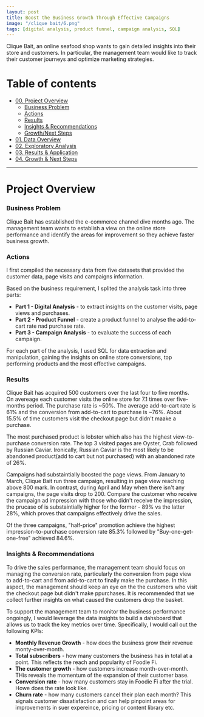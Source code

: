 ```yaml
---
layout: post
title: Boost the Business Growth Through Effective Campaigns
image: "/clique bait/6.png"
tags: [digital analysis, product funnel, campaign analysis, SQL]
---
```


Clique Bait, an online seafood shop wants to gain detailed insights into their store and customers. In particular, the management team would like to track their customer journeys and optimize marketing strategies.

# Table of contents

- [00. Project Overview](#overview-main)
    - [Business Problem](#overview-business-problem)
    - [Actions](#overview-actions)
    - [Results](#overview-results)
    - [Insights & Recommendations](#overview-insights-recommendations)
    - [Growth/Next Steps](#overview-growth)
- [01. Data Overview](#data-overview)
- [02. Exploratory Analysis](#exploratory-analysis)
- [03. Results & Application](#results-application)
- [04. Growth & Next Steps](#growth-next-steps)

___

# Project Overview  <a name="overview-main"></a>

### Business Problem <a name="overview-business-problem"></a>
Clique Bait has established the e-commerce channel dive months ago. The management team wants to establish a view on the online store performance and identify the areas for improvement so they achieve faster business growth. 

### Actions <a name="overview-actions"></a>
I first compiled the necessary data from five datasets that provided the customer data, page visits and campaigns information.

Based on the business requirement, I splited the analysis task into three parts:

 - **Part 1 - Digital Analysis**  - to extract insights on the customer visits, page views and purchases.
 - **Part 2 - Product Funnel** - create a product funnel to analyse the add-to-cart rate nad purchase rate.
 - **Part 3 - Campaign Analysis** - to evaluate the success of each campaign.
   
For each part of the analysis, I used SQL for data extraction and manipulation, gaining the insights on online store conversions, top performing products and the most effective campaigns.  

### Results <a name="overview-results"></a>
Clique Bait has acquired 500 customers over the last four to five months. On avereage each customer visits the online store for 7.1 times over five-months period. The purchase rate is ~50%. The average add-to-cart rate is 61% and the conversion from add-to-cart to purchase is ~76%. About 15.5% of time customers visit the checkout page but didn't maake a purchase.

The most purchased product is lobster which also has the highest view-to-purchase conversion rate. The top 3 visited pages are Oyster, Crab followed by Russian Caviar. Ironically,  Russian Caviar is the most likely to be abandoned product(add to cart but not purchased) with an abandoned rate of 26%. 

Campaigns had substaintially boosted the page views. From January to March, Clique Bait run three campaign, resulting in page view reaching above 800 mark. In contrast, during April and May when there isn't any campaigns, the page visits drop to 200. Compare the customer who receive the campaign ad impression with those who didn't receive the impression, the prucase of is substaintially higher for the former - 89% vs the latter 28%, which proves that campaigns effectively drive the sales. 

Of the three campaigns, "half-price" promotion achieve the highest impression-to-purchase conversion rate 85.3% followed by "Buy-one-get-one-free" achieved 84.6%. 

### Insights & Recommendations <a name="overview-insights-recommendations"></a>

To drive the sales performance, the management team should focus on managing the conversion rate, particularly the conversion from page view to add-to-cart and from add-to-cart to finally make the purchase. In this aspect, the management should keep an eye on the the customers who visit the checkout page but didn't make ppurchases. It is recommended that we collect further insights on what caused the customers drop the basket. 


To support the management team to monitor the business performance ongoingly, I would leverage the data insights to build a dahsboard that allows us to track the key metrics over time. Specifically, I would call out the following KPIs:
* **Monthly Revenue Growth** - how does the business grow their revenue monty-over-month.
* **Total subscribers** - how many customers the business has in total at a point. This reflects the reach and popularity of Foodie Fi.
* **The customer growth** - how customers increase month-over-month. THis reveals the momentum of the expansion of their customer base.
* **Conversion rate** - how many customers stay in Foodie Fi after the trial. Howe does the rate look like.
* **Churn rate** - how many customers cancel their plan each month?  This signals customer dissatisfaction and can help pinpoint areas for improvements in suer expereince, pricing or content library etc.
